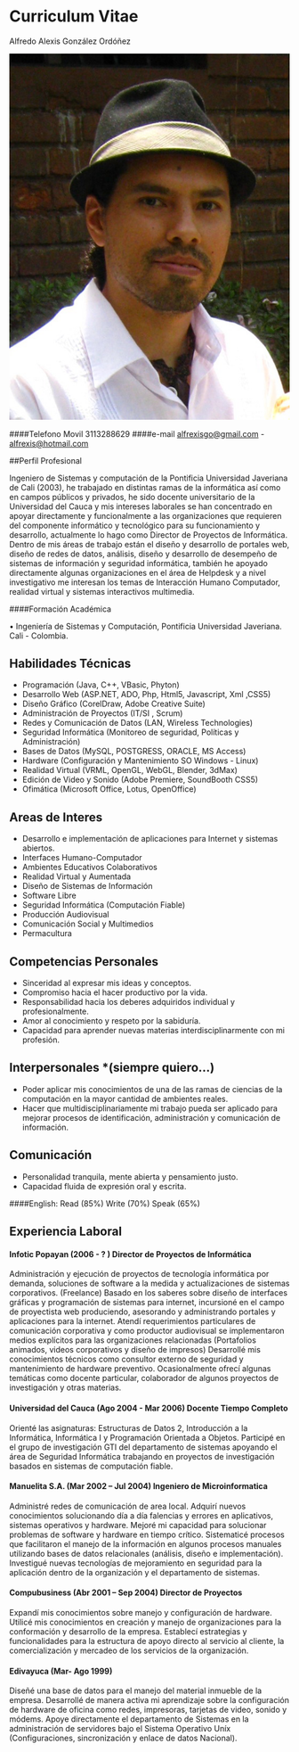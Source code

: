 # Curriculum Vitae
Alfredo Alexis González Ordóñez


![](https://github.com/alfrexis/disruptivas/blob/master/alexis_gonzalez_2014.jpg)

####Telefono Movil				3113288629
####e-mail				alfrexisgo@gmail.com  - alfrexis@hotmail.com

##Perfil Profesional

Ingeniero de Sistemas y computación de la Pontificia Universidad Javeriana de Cali (2003), he trabajado en distintas ramas de la informática así como en campos públicos y privados, he sido docente universitario de la Universidad del Cauca y mis intereses laborales se han concentrado en apoyar directamente y funcionalmente a las organizaciones que requieren del componente informático y tecnológico para su funcionamiento y desarrollo, actualmente lo hago como Director de Proyectos de Informática.
Dentro de mis áreas de trabajo están el diseño y desarrollo de portales web, diseño de redes de datos, análisis, diseño y desarrollo de desempeño de sistemas de información y seguridad informática, también he apoyado directamente algunas organizaciones en el área de Helpdesk y a nivel investigativo me interesan los temas de Interacción Humano Computador, realidad virtual y sistemas interactivos multimedia.

####Formación Académica	

•	Ingeniería de Sistemas y Computación, Pontificia Universidad Javeriana. Cali - Colombia.

## Habilidades Técnicas

- Programación (Java, C++, VBasic, Phyton)
- Desarrollo Web (ASP.NET, ADO, Php, Html5, Javascript, Xml ,CSS5)
- Diseño Gráfico (CorelDraw, Adobe Creative Suite)
- Administración de Proyectos (IT/SI , Scrum)
- Redes y Comunicación de Datos (LAN, Wireless Technologies)
- Seguridad Informática (Monitoreo de seguridad, Políticas y Administración)
- Bases de Datos (MySQL, POSTGRESS, ORACLE, MS Access)
- Hardware (Configuración y Mantenimiento SO Windows - Linux)
- Realidad Virtual (VRML, OpenGL, WebGL, Blender, 3dMax)
- Edición de Video y Sonido (Adobe Premiere, SoundBooth CSS5)
- Ofimática (Microsoft Office, Lotus, OpenOffice)

## Areas de Interes

- Desarrollo e implementación de aplicaciones para Internet y sistemas abiertos.
- Interfaces Humano-Computador
- Ambientes Educativos Colaborativos
- Realidad Virtual y Aumentada
- Diseño de Sistemas de Información
- Software Libre
- Seguridad Informática (Computación Fiable)
- Producción Audiovisual
- Comunicación Social y Multimedios
- Permacultura

## Competencias Personales

-	Sinceridad al expresar mis ideas y conceptos.
-	Compromiso hacia el hacer productivo por la vida.
-	Responsabilidad hacia los deberes adquiridos individual y profesionalmente.
-	Amor al conocimiento y respeto por la sabiduría.
-	Capacidad para aprender nuevas materias interdisciplinarmente con mi profesión.

## Interpersonales *(siempre quiero…)

-	Poder aplicar mis conocimientos de una de las ramas de ciencias de la computación en la mayor cantidad de ambientes reales.
-	Hacer que multidisciplinariamente mi trabajo pueda ser aplicado para mejorar procesos de identificación, administración y comunicación de información.


## Comunicación

-	Personalidad tranquila, mente abierta y pensamiento justo.
-	Capacidad fluida de expresión oral y escrita.

####English:  Read (85%)  Write (70%) Speak (65%)

## Experiencia Laboral

#### Infotic Popayan (2006 - ? ) Director de Proyectos de Informática
Administración y ejecución de proyectos de tecnología informática por demanda, soluciones de software a la medida y actualizaciones de sistemas corporativos. (Freelance)
Basado en los saberes sobre diseño de interfaces gráficas y programación de sistemas para internet, incursioné en el campo de proyectista web produciendo, asesorando y administrando portales y aplicaciones para la internet. 
Atendí requerimientos particulares de comunicación corporativa y como productor audiovisual se implementaron medios explícitos para las organizaciones relacionadas (Portafolios animados, videos corporativos y diseño de impresos)
Desarrollé mis conocimientos técnicos como consultor externo de seguridad y mantenimiento de hardware preventivo.
Ocasionalmente ofrecí algunas temáticas como docente particular, colaborador de algunos proyectos de investigación y otras materias.

#### Universidad del Cauca (Ago 2004 - Mar 2006) Docente Tiempo Completo
Orienté las asignaturas: Estructuras de Datos 2, Introducción a la Informática, Informática I y Programación Orientada a Objetos.
Participé en el grupo de investigación GTI del departamento de sistemas apoyando el área de Seguridad Informática trabajando en proyectos de investigación basados en sistemas de computación fiable.

#### Manuelita S.A. (Mar 2002 – Jul 2004) Ingeniero de Microinformatica
Administré redes de comunicación de area local.
Adquirí nuevos conocimientos solucionando día a día falencias  y errores en aplicativos, sistemas operativos y hardware.
Mejoré mi capacidad para solucionar problemas de software y hardware en tiempo crítico.
Sistematicé procesos que facilitaron el manejo de la información en algunos procesos manuales utilizando bases de datos relacionales (análisis, diseño e implementación).
Investigué nuevas tecnologías de mejoramiento en seguridad para la aplicación dentro de la organización y el departamento de sistemas.

#### Compubusiness (Abr 2001 – Sep 2004) Director de Proyectos
Expandí mis conocimientos sobre manejo y configuración de hardware.
Utilicé mis conocimientos en creación y manejo de organizaciones para la conformación y desarrollo de la empresa. 
Establecí estrategias y funcionalidades para la estructura de apoyo directo al servicio al cliente, la comercialización y mercadeo de los servicios de la organización.

#### Edivayuca  (Mar- Ago 1999)
Diseñé una base de datos para el manejo del material inmueble de la empresa.
Desarrollé de manera activa mi aprendizaje sobre la configuración de hardware de oficina como redes, impresoras, tarjetas de video, sonido y módems.
Apoye directamente el departamento de Sistemas en la administración de servidores bajo el Sistema Operativo Uníx (Configuraciones, sincronización y enlace de datos Nacional).




